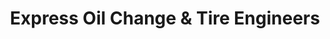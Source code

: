 ---
title: "Express Oil Change & Tire Engineers"
url: /huntsville/express-oil-change-and-tire-engineers/
shop: tyres
---